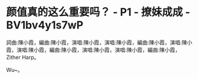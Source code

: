 # 颜值真的这么重要吗？ - P1 - 撩妹成成 - BV1bv4y1s7wP

詞曲:陳小霞，編曲:陳小霞，演唱:陳小霞，演唱:陳小霞，編曲:陳小霞，演唱:陳小霞，演唱:陳小霞，編曲:陳小霞，演唱:陳小霞，演唱:陳小霞，編曲:陳小霞，Zither Harp。

Wu~。